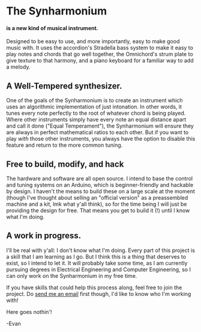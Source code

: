 # The Synharmonium
#### is a new kind of musical instrument.
Designed to be easy to use, and more importantly, easy to make good music with. It uses the accordion's Stradella bass system to make it easy to play notes and chords that go well together, the Omnichord's strum plate to give texture to that harmony, and a piano keyboard for a familiar way to add a melody.

## A Well-Tempered synthesizer.
One of the goals of the Synharmonium is to create an instrument which uses an algorithmic implementation of just intonation. In other words, it tunes every note perfectly to the root of whatever chord is being played. Where other instruments simply have every note an equal distance apart and call it done ("Equal Temperament"), the Synharmonium will ensure they are always in perfect mathematical ratios to each other. But if you want to play _with_ those other instruments, you always have the option to disable this feature and return to the more common tuning.

## Free to build, modify, and hack
The hardware and software are all open source. I intend to base the control and tuning systems on an Arduino, which is beginner-friendly and hackable by design. I haven't the means to build these on a large scale at the moment (though I've thought about selling an "official version" as a preassembled machine and a kit, lmk what y'all think), so for the time being I will just be providing the design for free. That means you get to build it (!) until I know what I'm doing.

## A work in progress.
I'll be real with y'all: I don't know what I'm doing. Every part of this project is a skill that I am learning as I go. But I think this is a thing that deserves to exist, so I intend to let it. It will probably take some time, as I am currently pursuing degrees in Electrical Engineering and Computer Engineering, so I can only work on the Synharmonium in my free time.

If you have skills that could help this process along, feel free to join the project. Do [send me an email](mailto:evanmobley29@gmail.com) first though, I'd like to know who I'm working with! 

Here goes nothin'!

-Evan

